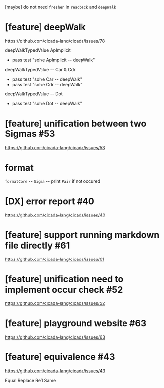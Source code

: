 [maybe] do not need `freshen` in `readback` and `deepWalk`

# [feature] deepWalk

https://github.com/cicada-lang/cicada/issues/78

deepWalkTypedValue ApImplicit

- pass test "solve ApImplicit -- deepWalk"

deepWalkTypedValue -- Car & Cdr

- pass test "solve Car -- deepWalk"
- pass test "solve Cdr -- deepWalk"

deepWalkTypedValue -- Dot

- pass test "solve Dot -- deepWalk"

# [feature] unification between two Sigmas #53

https://github.com/cicada-lang/cicada/issues/53

# format

`formatCore` -- `Sigma` -- print `Pair` if not occured

# [DX] error report #40

https://github.com/cicada-lang/cicada/issues/40

# [feature] support running markdown file directly #61

https://github.com/cicada-lang/cicada/issues/61

# [feature] unification need to implement occur check #52

https://github.com/cicada-lang/cicada/issues/52

# [feature] playground website #63

https://github.com/cicada-lang/cicada/issues/63

# [feature] equivalence #43

https://github.com/cicada-lang/cicada/issues/43

Equal
Replace
Refl
Same

